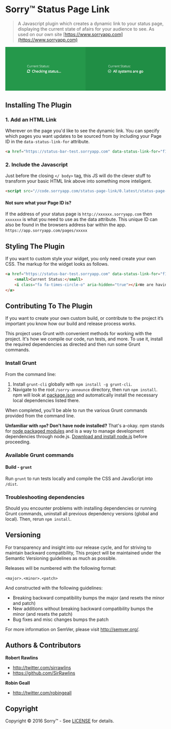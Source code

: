 # Sorry&#8482; Status Page Link

> A Javascript plugin which creates a dynamic link to your status page, displaying the current state of afairs for your audience to see. As used on our own site [https://www.sorryapp.com](https://www.sorryapp.com)

![Alt text](status-page-link.png)

## Installing The Plugin

### 1. Add an HTML Link

Wherever on the page you'd like to see the dynamic link. You can specify which pages you want updates to be sourced from by including your Page ID in the `data-status-link-for` attribute.

```html
<a href="https://status-bar-test.sorryapp.com" data-status-link-for="f1ff551f" title="Visit our status page">System Status</a>
```

### 2. Include the Javascript 

Just before the closing ```</ body>``` tag, this JS will do the clever stuff to transform your basic HTML link above into something more inteligent.

```html
<script src="//code.sorryapp.com/status-page-link/0.latest/status-page-link.min.js"></script>
```

#### Not sure what your Page ID is?

If the address of your status page is ```http://xxxxxx.sorryapp.com``` then ```xxxxxxx``` is what you need to use as the data attribute. This unique ID can also be found in the browsers address bar within the app. ```https://app.sorryapp.com/pages/xxxxx```

## Styling The Plugin

If you want to custom style your widget, you only need create your own CSS. The markup for the widget looks as follows.

```html
<a href="https://status-bar-test.sorryapp.com" data-status-link-for="f1ff551f" title="Visit our status page">
	<small>Current Status:</small> 
	<i class="fa fa-times-circle-o" aria-hidden="true"></i>We are having issues at the moment
</a>
```

## Contributing To The Plugin

If you want to create your own custom build, or contribute to the project it’s important you know how our build and release process works.

This project uses Grunt with convenient methods for working with the project. It's how we compile our code, run tests, and more. To use it, install the required dependencies as directed and then run some Grunt commands.

### Install Grunt

From the command line:

1. Install `grunt-cli` globally with `npm install -g grunt-cli`.
2. Navigate to the root `/sorry-announce` directory, then run `npm install`. npm will look at [package.json](package.json) and automatically install the necessary local dependencies listed there.

When completed, you'll be able to run the various Grunt commands provided from the command line.

**Unfamiliar with `npm`? Don't have node installed?** That's a-okay. npm stands for [node packaged modules](http://npmjs.org/) and is a way to manage development dependencies through node.js. [Download and install node.js](http://nodejs.org/download/) before proceeding.

### Available Grunt commands

#### Build - `grunt`
Run `grunt` to run tests locally and compile the CSS and JavaScript into `/dist`.

### Troubleshooting dependencies

Should you encounter problems with installing dependencies or running Grunt commands, uninstall all previous dependency versions (global and local). Then, rerun `npm install`.

## Versioning

For transparency and insight into our release cycle, and for striving to maintain backward compatibility, This project will be maintained under the Semantic Versioning guidelines as much as possible.

Releases will be numbered with the following format:

`<major>.<minor>.<patch>`

And constructed with the following guidelines:

* Breaking backward compatibility bumps the major (and resets the minor and patch)
* New additions without breaking backward compatibility bumps the minor (and resets the patch)
* Bug fixes and misc changes bumps the patch

For more information on SemVer, please visit <http://semver.org/>.

## Authors & Contributors

**Robert Rawlins**

+ <http://twitter.com/sirrawlins>
+ <https://github.com/SirRawlins>

**Robin Geall**

+ <http://twitter.com/robingeall>

## Copyright

Copyright &copy; 2016 Sorry™ - See [LICENSE](LICENSE) for details.